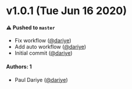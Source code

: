 # v1.0.1 (Tue Jun 16 2020)

#### ⚠️ Pushed to `master`

- Fix workflow ([@dariye](https://github.com/dariye))
- Add auto workflow ([@dariye](https://github.com/dariye))
- Initial commit ([@dariye](https://github.com/dariye))

#### Authors: 1

- Paul Dariye ([@dariye](https://github.com/dariye))
